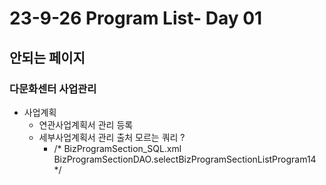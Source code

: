 # 23-9-26 Program List- Day 01

## 안되는 페이지

### 다문화센터 사업관리

- 사업계획
  - 연관사업계획서 관리 등록
  - 세부사업계획서 관리 출처 모르는 쿼리 ?
    - /* BizProgramSection_SQL.xml BizProgramSectionDAO.selectBizProgramSectionListProgram14 */
